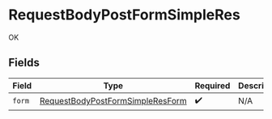 # RequestBodyPostFormSimpleRes

OK


## Fields

| Field                                                                                           | Type                                                                                            | Required                                                                                        | Description                                                                                     |
| ----------------------------------------------------------------------------------------------- | ----------------------------------------------------------------------------------------------- | ----------------------------------------------------------------------------------------------- | ----------------------------------------------------------------------------------------------- |
| `form`                                                                                          | [RequestBodyPostFormSimpleResForm](../../models/operations/requestbodypostformsimpleresform.md) | :heavy_check_mark:                                                                              | N/A                                                                                             |